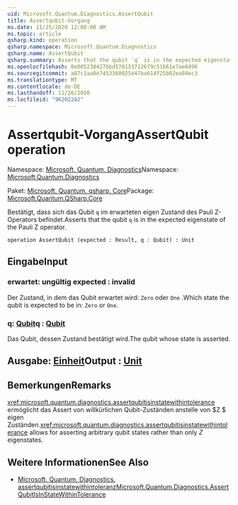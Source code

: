 ```yaml
---
uid: Microsoft.Quantum.Diagnostics.AssertQubit
title: Assertqubit-Vorgang
ms.date: 11/25/2020 12:00:00 AM
ms.topic: article
qsharp.kind: operation
qsharp.namespace: Microsoft.Quantum.Diagnostics
qsharp.name: AssertQubit
qsharp.summary: Asserts that the qubit `q` is in the expected eigenstate of the Pauli Z operator.
ms.openlocfilehash: 0e005230427bbd570133712679c51661e7ae6496
ms.sourcegitcommit: a87c1aa8e7453360025e47ba614f25b02ea84ec3
ms.translationtype: MT
ms.contentlocale: de-DE
ms.lasthandoff: 11/26/2020
ms.locfileid: "96202242"
---
```

# <a name="assertqubit-operation"></a><span data-ttu-id="72424-102">Assertqubit-Vorgang</span><span class="sxs-lookup"><span data-stu-id="72424-102">AssertQubit operation</span></span>

<span data-ttu-id="72424-103">Namespace: [Microsoft. Quantum. Diagnostics](xref:Microsoft.Quantum.Diagnostics)</span><span class="sxs-lookup"><span data-stu-id="72424-103">Namespace: [Microsoft.Quantum.Diagnostics](xref:Microsoft.Quantum.Diagnostics)</span></span>

<span data-ttu-id="72424-104">Paket: [Microsoft. Quantum. qsharp. Core](https://nuget.org/packages/Microsoft.Quantum.QSharp.Core)</span><span class="sxs-lookup"><span data-stu-id="72424-104">Package: [Microsoft.Quantum.QSharp.Core](https://nuget.org/packages/Microsoft.Quantum.QSharp.Core)</span></span>


<span data-ttu-id="72424-105">Bestätigt, dass sich das Qubit `q` im erwarteten eigen Zustand des Pauli Z-Operators befindet.</span><span class="sxs-lookup"><span data-stu-id="72424-105">Asserts that the qubit `q` is in the expected eigenstate of the Pauli Z operator.</span></span>

```qsharp
operation AssertQubit (expected : Result, q : Qubit) : Unit
```


## <a name="input"></a><span data-ttu-id="72424-106">Eingabe</span><span class="sxs-lookup"><span data-stu-id="72424-106">Input</span></span>

### <a name="expected--__invalidresult__"></a><span data-ttu-id="72424-107">erwartet: __ungültig <Result>__</span><span class="sxs-lookup"><span data-stu-id="72424-107">expected : __invalid<Result>__</span></span>

<span data-ttu-id="72424-108">Der Zustand, in dem das Qubit erwartet wird: `Zero` oder `One` .</span><span class="sxs-lookup"><span data-stu-id="72424-108">Which state the qubit is expected to be in: `Zero` or `One`.</span></span>


### <a name="q--qubit"></a><span data-ttu-id="72424-109">q: [Qubit](xref:microsoft.quantum.lang-ref.qubit)</span><span class="sxs-lookup"><span data-stu-id="72424-109">q : [Qubit](xref:microsoft.quantum.lang-ref.qubit)</span></span>

<span data-ttu-id="72424-110">Das Qubit, dessen Zustand bestätigt wird.</span><span class="sxs-lookup"><span data-stu-id="72424-110">The qubit whose state is asserted.</span></span>



## <a name="output--unit"></a><span data-ttu-id="72424-111">Ausgabe: [Einheit](xref:microsoft.quantum.lang-ref.unit)</span><span class="sxs-lookup"><span data-stu-id="72424-111">Output : [Unit](xref:microsoft.quantum.lang-ref.unit)</span></span>



## <a name="remarks"></a><span data-ttu-id="72424-112">Bemerkungen</span><span class="sxs-lookup"><span data-stu-id="72424-112">Remarks</span></span>

<span data-ttu-id="72424-113"><xref:microsoft.quantum.diagnostics.assertqubitisinstatewithintolerance> ermöglicht das Assert von willkürlichen Qubit-Zuständen anstelle von $Z $ eigen Zuständen.</span><span class="sxs-lookup"><span data-stu-id="72424-113"><xref:microsoft.quantum.diagnostics.assertqubitisinstatewithintolerance> allows for asserting arbitrary qubit states rather than only $Z$ eigenstates.</span></span>

## <a name="see-also"></a><span data-ttu-id="72424-114">Weitere Informationen</span><span class="sxs-lookup"><span data-stu-id="72424-114">See Also</span></span>

- [<span data-ttu-id="72424-115">Microsoft. Quantum. Diagnostics. assertqubitisinstatewithintoleranz</span><span class="sxs-lookup"><span data-stu-id="72424-115">Microsoft.Quantum.Diagnostics.AssertQubitIsInStateWithinTolerance</span></span>](xref:Microsoft.Quantum.Diagnostics.AssertQubitIsInStateWithinTolerance)
